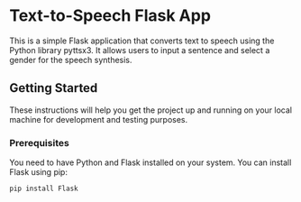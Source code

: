 # Text-to-Speech Flask App

This is a simple Flask application that converts text to speech using the Python library pyttsx3. It allows users to input a sentence and select a gender for the speech synthesis.

## Getting Started

These instructions will help you get the project up and running on your local machine for development and testing purposes.

### Prerequisites

You need to have Python and Flask installed on your system. You can install Flask using pip:

```bash
pip install Flask
